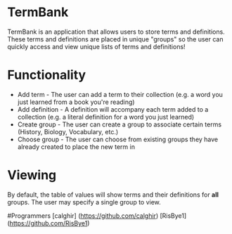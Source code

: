 # TermBank

TermBank is an application that allows users to store terms and definitions.
These terms and definitions are placed in unique "groups" so the user can quickly
access and view unique lists of terms and definitions!

# Functionality
* Add term - The user can add a term to their collection (e.g. a word you just learned from a book you're reading)
* Add definition - A definition will accompany each term added to a collection (e.g. a literal definition for a word you just learned)
* Create group - The user can create a group to associate certain terms (History, Biology, Vocabulary, etc.)
* Choose group - The user can choose from existing groups they have already created to place the new term in

# Viewing
By default, the table of values will show terms and their definitions for **all** groups.
The user may specify a single group to view.

#Programmers
[calghir] (https://github.com/calghir)
[RisBye1] (https://github.com/RisBye1)